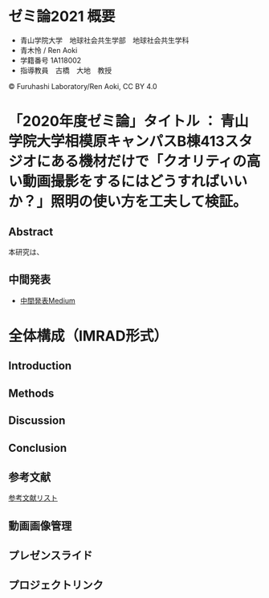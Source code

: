 # ゼミ論2021 概要

- 青山学院大学　地球社会共生学部　地球社会共生学科
- 青木怜 / Ren Aoki
- 学籍番号 1A118002
- 指導教員　古橋　大地　教授

© Furuhashi Laboratory/Ren Aoki, CC BY 4.0

# 「2020年度ゼミ論」タイトル ： 青山学院大学相模原キャンパスB棟413スタジオにある機材だけで「クオリティの高い動画撮影をするにはどうすればいいか？」照明の使い方を工夫して検証。

## Abstract
本研究は、

## 中間発表
- [中間発表Medium](https://medium.com/furuhashilab/%E6%92%AE%E5%BD%B1-%E3%81%AB%E3%81%AF%E5%85%89%E3%81%8C%E5%A4%A7%E4%BA%8B-e93177bb91e6)

# 全体構成（IMRAD形式）

## Introduction

## Methods

## Discussion

## Conclusion

## 参考文献
[参考文献リスト](https://docs.google.com/spreadsheets/d/1aTm66UNxFB5cAVl1_44wyT1jAr8qmjzAisON0W4mXs0/edit?usp=sharing)

## 動画画像管理

## プレゼンスライド

## プロジェクトリンク
